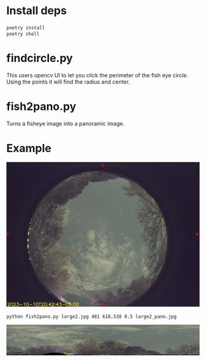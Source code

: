 # Install deps
```
poetry install
poetry shell
```

# findcircle.py

This users opencv UI to let you click the perimeter of the fish eye circle. Using the points it will find the radius and center.


# fish2pano.py

Turns a fisheye image into a panoramic image.


# Example

![Image of sky from a fisheye lens](./large2.jpg "Fisheye")

```
python fish2pano.py large2.jpg 481 618,538 0.5 large2_pano.jpg
```


![Image of sky in panoramic form](./large2_pano.jpg "Pano")

